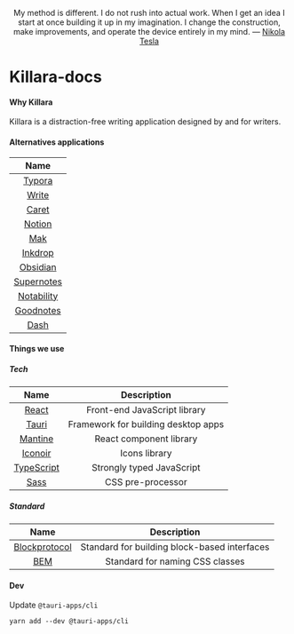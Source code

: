 <p align="center">My method is different. I do not rush into actual work. When I get an idea I start at once building it up in my imagination. I change the construction, make improvements, and operate the device entirely in my mind. ― <a href="https://www.goodreads.com/quotes/7143950-my-method-is-different-i-do-not-rush-into-actual">Nikola Tesla</a> </p>

# Killara-docs

#### Why Killara
Killara is a distraction-free writing application designed by and for writers.

#### Alternatives applications

| Name                                   |
| :---:                                  | 
| [Typora](https://typora.io/)           |
| [Write](https://write.as/)             |
| [Caret](https://caret.io/)             |
| [Notion](https://www.notion.so/)       |
| [Mak](https://inns.studio/mak)         | 
| [Inkdrop](https://www.inkdrop.app/)    |
| [Obsidian](https://obsidian.md/)       |
| [Supernotes](https://supernotes.app/)  |
| [Notability](https://notability.com/)  |
| [Goodnotes](https://www.goodnotes.com/)|
| [Dash](https://kapeli.com/dash)        |



#### Things we use

##### Tech

| Name                                                   | Description                                   |
| :---:                                                  | :---:                                         |
| [React](https://reactjs.org/)                          | Front-end JavaScript library                  |
| [Tauri](https://mantine.dev/)                          | Framework for building desktop apps           |
| [Mantine](https://mantine.dev/)                        | React component library                       |
| [Iconoir](https://iconoir.com/)                        | Icons library                                 |
| [TypeScript](https://www.typescriptlang.org/)          | Strongly typed JavaScript                     |
| [Sass](https://sass-lang.com/)                         | CSS pre-processor                             |


##### Standard

| Name                                                                             | Description                                      |
| :---:                                                                            | :---:                                            |
| [Blockprotocol](https://blockprotocol.org/)                                      | Standard for building block-based interfaces     |
| [BEM](https://andrew-barnes.medium.com/bem-and-sass-a-perfect-match-5e48d9bc3894)| Standard for naming CSS classes                  |




#### Dev

Update `@tauri-apps/cli`

```shell
yarn add --dev @tauri-apps/cli
```
